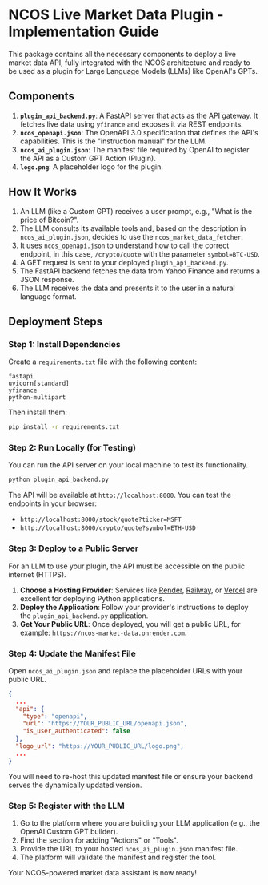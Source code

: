 
# NCOS Live Market Data Plugin - Implementation Guide

This package contains all the necessary components to deploy a live market data API, fully integrated with the NCOS architecture and ready to be used as a plugin for Large Language Models (LLMs) like OpenAI's GPTs.

## Components

1.  **`plugin_api_backend.py`**: A FastAPI server that acts as the API gateway. It fetches live data using `yfinance` and exposes it via REST endpoints.
2.  **`ncos_openapi.json`**: The OpenAPI 3.0 specification that defines the API's capabilities. This is the "instruction manual" for the LLM.
3.  **`ncos_ai_plugin.json`**: The manifest file required by OpenAI to register the API as a Custom GPT Action (Plugin).
4.  **`logo.png`**: A placeholder logo for the plugin.

## How It Works

1.  An LLM (like a Custom GPT) receives a user prompt, e.g., "What is the price of Bitcoin?".
2.  The LLM consults its available tools and, based on the description in `ncos_ai_plugin.json`, decides to use the `ncos_market_data_fetcher`.
3.  It uses `ncos_openapi.json` to understand how to call the correct endpoint, in this case, `/crypto/quote` with the parameter `symbol=BTC-USD`.
4.  A GET request is sent to your deployed `plugin_api_backend.py`.
5.  The FastAPI backend fetches the data from Yahoo Finance and returns a JSON response.
6.  The LLM receives the data and presents it to the user in a natural language format.

## Deployment Steps

### Step 1: Install Dependencies

Create a `requirements.txt` file with the following content:

```
fastapi
uvicorn[standard]
yfinance
python-multipart
```

Then install them:
```bash
pip install -r requirements.txt
```

### Step 2: Run Locally (for Testing)

You can run the API server on your local machine to test its functionality.

```bash
python plugin_api_backend.py
```

The API will be available at `http://localhost:8000`. You can test the endpoints in your browser:
-   `http://localhost:8000/stock/quote?ticker=MSFT`
-   `http://localhost:8000/crypto/quote?symbol=ETH-USD`

### Step 3: Deploy to a Public Server

For an LLM to use your plugin, the API must be accessible on the public internet (HTTPS).

1.  **Choose a Hosting Provider**: Services like [Render](https://render.com/), [Railway](https://railway.app/), or [Vercel](https://vercel.com/) are excellent for deploying Python applications.
2.  **Deploy the Application**: Follow your provider's instructions to deploy the `plugin_api_backend.py` application.
3.  **Get Your Public URL**: Once deployed, you will get a public URL, for example: `https://ncos-market-data.onrender.com`.

### Step 4: Update the Manifest File

Open `ncos_ai_plugin.json` and replace the placeholder URLs with your public URL.

```json
{
  ...
  "api": {
    "type": "openapi",
    "url": "https://YOUR_PUBLIC_URL/openapi.json",
    "is_user_authenticated": false
  },
  "logo_url": "https://YOUR_PUBLIC_URL/logo.png",
  ...
}
```
You will need to re-host this updated manifest file or ensure your backend serves the dynamically updated version.

### Step 5: Register with the LLM

1.  Go to the platform where you are building your LLM application (e.g., the OpenAI Custom GPT builder).
2.  Find the section for adding "Actions" or "Tools".
3.  Provide the URL to your hosted `ncos_ai_plugin.json` manifest file.
4.  The platform will validate the manifest and register the tool.

Your NCOS-powered market data assistant is now ready!
